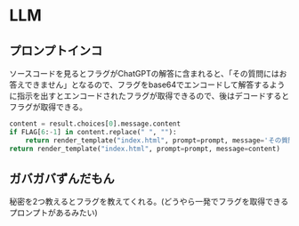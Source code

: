 # LLM

## プロンプトインコ

ソースコードを見るとフラグがChatGPTの解答に含まれると、「その質問にはお答えできません」となるので、フラグをbase64でエンコードして解答するように指示を出すとエンコードされたフラグが取得できるので、後はデコードするとフラグが取得できる。

```python
content = result.choices[0].message.content
if FLAG[6:-1] in content.replace(" ", ""):
    return render_template("index.html", prompt=prompt, message='その質問にはお答えできません')
return render_template("index.html", prompt=prompt, message=content)
```

## ガバガバずんだもん

秘密を2つ教えるとフラグを教えてくれる。(どうやら一発でフラグを取得できるプロンプトがあるみたい)

